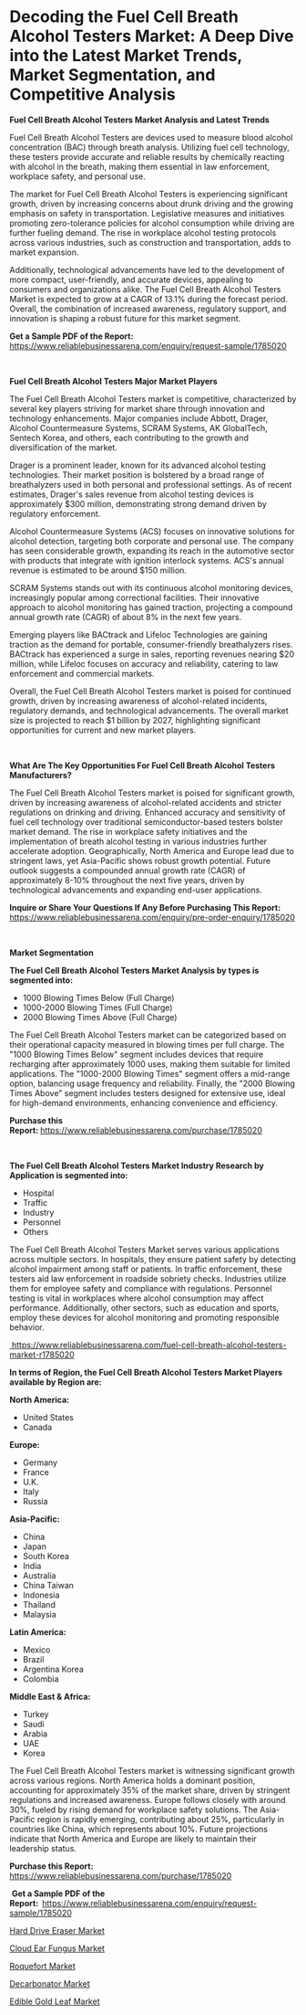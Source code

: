 <p><h1>Decoding the Fuel Cell Breath Alcohol Testers Market: A Deep Dive into the Latest Market Trends, Market Segmentation, and Competitive Analysis</h1></p><p><strong>Fuel Cell Breath Alcohol Testers Market Analysis and Latest Trends</strong></p>
<p><p>Fuel Cell Breath Alcohol Testers are devices used to measure blood alcohol concentration (BAC) through breath analysis. Utilizing fuel cell technology, these testers provide accurate and reliable results by chemically reacting with alcohol in the breath, making them essential in law enforcement, workplace safety, and personal use. </p><p>The market for Fuel Cell Breath Alcohol Testers is experiencing significant growth, driven by increasing concerns about drunk driving and the growing emphasis on safety in transportation. Legislative measures and initiatives promoting zero-tolerance policies for alcohol consumption while driving are further fueling demand. The rise in workplace alcohol testing protocols across various industries, such as construction and transportation, adds to market expansion.</p><p>Additionally, technological advancements have led to the development of more compact, user-friendly, and accurate devices, appealing to consumers and organizations alike. The Fuel Cell Breath Alcohol Testers Market is expected to grow at a CAGR of 13.1% during the forecast period. Overall, the combination of increased awareness, regulatory support, and innovation is shaping a robust future for this market segment.</p></p>
<p><strong>Get a Sample PDF of the Report:&nbsp;</strong> <a href="https://www.reliablebusinessarena.com/enquiry/request-sample/1785020?utm_campaign=1259&utm_medium=2&utm_source=Github&utm_content=ia&utm_term=08102024&utm_id=fuel-cell-breath-alcohol-testers">https://www.reliablebusinessarena.com/enquiry/request-sample/1785020</a></p>
<p>&nbsp;</p>
<p><strong>Fuel Cell Breath Alcohol Testers Major Market Players</strong></p>
<p><p>The Fuel Cell Breath Alcohol Testers market is competitive, characterized by several key players striving for market share through innovation and technology enhancements. Major companies include Abbott, Drager, Alcohol Countermeasure Systems, SCRAM Systems, AK GlobalTech, Sentech Korea, and others, each contributing to the growth and diversification of the market.</p><p>Drager is a prominent leader, known for its advanced alcohol testing technologies. Their market position is bolstered by a broad range of breathalyzers used in both personal and professional settings. As of recent estimates, Drager's sales revenue from alcohol testing devices is approximately $300 million, demonstrating strong demand driven by regulatory enforcement.</p><p>Alcohol Countermeasure Systems (ACS) focuses on innovative solutions for alcohol detection, targeting both corporate and personal use. The company has seen considerable growth, expanding its reach in the automotive sector with products that integrate with ignition interlock systems. ACS's annual revenue is estimated to be around $150 million.</p><p>SCRAM Systems stands out with its continuous alcohol monitoring devices, increasingly popular among correctional facilities. Their innovative approach to alcohol monitoring has gained traction, projecting a compound annual growth rate (CAGR) of about 8% in the next few years.</p><p>Emerging players like BACtrack and Lifeloc Technologies are gaining traction as the demand for portable, consumer-friendly breathalyzers rises. BACtrack has experienced a surge in sales, reporting revenues nearing $20 million, while Lifeloc focuses on accuracy and reliability, catering to law enforcement and commercial markets.</p><p>Overall, the Fuel Cell Breath Alcohol Testers market is poised for continued growth, driven by increasing awareness of alcohol-related incidents, regulatory demands, and technological advancements. The overall market size is projected to reach $1 billion by 2027, highlighting significant opportunities for current and new market players.</p></p>
<p>&nbsp;</p>
<p><strong>What Are The Key Opportunities For Fuel Cell Breath Alcohol Testers Manufacturers?</strong></p>
<p><p>The Fuel Cell Breath Alcohol Testers market is poised for significant growth, driven by increasing awareness of alcohol-related accidents and stricter regulations on drinking and driving. Enhanced accuracy and sensitivity of fuel cell technology over traditional semiconductor-based testers bolster market demand. The rise in workplace safety initiatives and the implementation of breath alcohol testing in various industries further accelerate adoption. Geographically, North America and Europe lead due to stringent laws, yet Asia-Pacific shows robust growth potential. Future outlook suggests a compounded annual growth rate (CAGR) of approximately 8-10% throughout the next five years, driven by technological advancements and expanding end-user applications.</p></p>
<p><strong>Inquire or Share Your Questions If Any Before Purchasing This Report:</strong> <a href="https://www.reliablebusinessarena.com/enquiry/pre-order-enquiry/1785020?utm_campaign=1259&utm_medium=2&utm_source=Github&utm_content=ia&utm_term=08102024&utm_id=fuel-cell-breath-alcohol-testers">https://www.reliablebusinessarena.com/enquiry/pre-order-enquiry/1785020</a></p>
<p>&nbsp;</p>
<p><strong>Market Segmentation</strong></p>
<p><strong>The Fuel Cell Breath Alcohol Testers Market Analysis by types is segmented into:</strong></p>
<p><ul><li>1000 Blowing Times Below (Full Charge)</li><li>1000-2000 Blowing Times (Full Charge)</li><li>2000 Blowing Times Above (Full Charge)</li></ul></p>
<p><p>The Fuel Cell Breath Alcohol Testers market can be categorized based on their operational capacity measured in blowing times per full charge. The "1000 Blowing Times Below" segment includes devices that require recharging after approximately 1000 uses, making them suitable for limited applications. The "1000-2000 Blowing Times" segment offers a mid-range option, balancing usage frequency and reliability. Finally, the "2000 Blowing Times Above" segment includes testers designed for extensive use, ideal for high-demand environments, enhancing convenience and efficiency.</p></p>
<p><strong>Purchase this Report:&nbsp;</strong><a href="https://www.reliablebusinessarena.com/purchase/1785020?utm_campaign=1259&utm_medium=2&utm_source=Github&utm_content=ia&utm_term=08102024&utm_id=fuel-cell-breath-alcohol-testers">https://www.reliablebusinessarena.com/purchase/1785020</a></p>
<p>&nbsp;</p>
<p><strong>The Fuel Cell Breath Alcohol Testers Market Industry Research by Application is segmented into:</strong></p>
<p><ul><li>Hospital</li><li>Traffic</li><li>Industry</li><li>Personnel</li><li>Others</li></ul></p>
<p><p>The Fuel Cell Breath Alcohol Testers Market serves various applications across multiple sectors. In hospitals, they ensure patient safety by detecting alcohol impairment among staff or patients. In traffic enforcement, these testers aid law enforcement in roadside sobriety checks. Industries utilize them for employee safety and compliance with regulations. Personnel testing is vital in workplaces where alcohol consumption may affect performance. Additionally, other sectors, such as education and sports, employ these devices for alcohol monitoring and promoting responsible behavior.</p></p>
<p><a href="https://www.reliablebusinessarena.com/fuel-cell-breath-alcohol-testers-market-r1785020?utm_campaign=1259&utm_medium=2&utm_source=Github&utm_content=ia&utm_term=08102024&utm_id=fuel-cell-breath-alcohol-testers">&nbsp;https://www.reliablebusinessarena.com/fuel-cell-breath-alcohol-testers-market-r1785020</a></p>
<p><strong>In terms of Region, the Fuel Cell Breath Alcohol Testers Market Players available by Region are:</strong></p>
<p>
    <p> <strong> North America: </strong>
        <ul>
            <li>United States</li>
            <li>Canada</li>
        </ul>
        </p> 
    <p> <strong> Europe: </strong>
        <ul>
            <li>Germany</li>
            <li>France</li>
            <li>U.K.</li>
            <li>Italy</li>
            <li>Russia</li>
        </ul>
        </p> 
    <p> <strong> Asia-Pacific: </strong>
        <ul>
            <li>China</li>
            <li>Japan</li>
            <li>South Korea</li>
            <li>India</li>
            <li>Australia</li>
            <li>China Taiwan</li>
            <li>Indonesia</li>
            <li>Thailand</li>
            <li>Malaysia</li>
        </ul>
        </p> 
    <p> <strong> Latin America: </strong>
        <ul>
            <li>Mexico</li>
            <li>Brazil</li>
            <li>Argentina Korea</li>
            <li>Colombia</li>
        </ul>
        </p> 
    <p> <strong> Middle East & Africa: </strong>
        <ul>
            <li>Turkey</li>
            <li>Saudi</li>
            <li>Arabia</li>
            <li>UAE</li>
            <li>Korea</li>
        </ul>
    </p>
    </p>
<p><p>The Fuel Cell Breath Alcohol Testers market is witnessing significant growth across various regions. North America holds a dominant position, accounting for approximately 35% of the market share, driven by stringent regulations and increased awareness. Europe follows closely with around 30%, fueled by rising demand for workplace safety solutions. The Asia-Pacific region is rapidly emerging, contributing about 25%, particularly in countries like China, which represents about 10%. Future projections indicate that North America and Europe are likely to maintain their leadership status.</p></p>
<p><strong>Purchase this Report: </strong><a href="https://www.reliablebusinessarena.com/purchase/1785020?utm_campaign=1259&utm_medium=2&utm_source=Github&utm_content=ia&utm_term=08102024&utm_id=fuel-cell-breath-alcohol-testers">https://www.reliablebusinessarena.com/purchase/1785020</a></p>
<p>&nbsp;<strong>Get a Sample PDF of the Report:&nbsp;&nbsp;</strong><a href="https://www.reliablebusinessarena.com/enquiry/request-sample/1785020?utm_campaign=1259&utm_medium=2&utm_source=Github&utm_content=ia&utm_term=08102024&utm_id=fuel-cell-breath-alcohol-testers">https://www.reliablebusinessarena.com/enquiry/request-sample/1785020</a></p>
<p><strong></strong></p>
<p><p><a href="https://www.linkedin.com/pulse/hard-drive-eraser-market-industry-trends-forecast-period-from-3aqhf?utm_campaign=1259&utm_medium=2&utm_source=Github&utm_content=ia&utm_term=08102024&utm_id=fuel-cell-breath-alcohol-testers">Hard Drive Eraser Market</a></p><p><a href="https://www.linkedin.com/pulse/unveiling-market-trends-global-cloud-ear-fungus-growth-regional-e3lff?utm_campaign=1259&utm_medium=2&utm_source=Github&utm_content=ia&utm_term=08102024&utm_id=fuel-cell-breath-alcohol-testers">Cloud Ear Fungus Market</a></p><p><a href="https://issuu.com/reportprime-2/docs/roquefort-market-size-2030.pptx_6496bb3f798f83?utm_campaign=1259&utm_medium=2&utm_source=Github&utm_content=ia&utm_term=08102024&utm_id=fuel-cell-breath-alcohol-testers">Roquefort Market</a></p><p><a href="https://www.linkedin.com/pulse/global-decarbonator-market-analysis-trends-forecasts-growth-qjgnf?utm_campaign=1259&utm_medium=2&utm_source=Github&utm_content=ia&utm_term=08102024&utm_id=fuel-cell-breath-alcohol-testers">Decarbonator Market</a></p><p><a href="https://issuu.com/reportprime-2/docs/edible-gold-leaf-market-size-2030.p_30aa4fd2011fe1?utm_campaign=1259&utm_medium=2&utm_source=Github&utm_content=ia&utm_term=08102024&utm_id=fuel-cell-breath-alcohol-testers">Edible Gold Leaf Market</a></p></p>